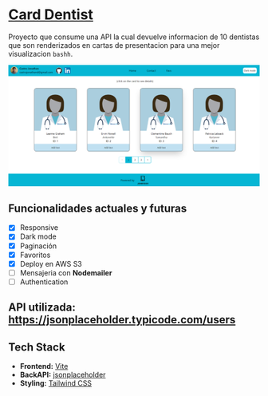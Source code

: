 # [Card Dentist](https://aws-reactjs-castro-jonathan.s3.amazonaws.com/index.html)

Proyecto que consume una API la cual devuelve informacion de 10 dentistas que son renderizados en cartas de presentacion para una mejor visualizacion `bashh`.

[![DentistAPI](./public/images/dentistCard.PNG)](https://aws-reactjs-castro-jonathan.s3.amazonaws.com/index.html)

## Funcionalidades actuales y futuras

- [x] Responsive
- [x] Dark mode
- [x] Paginación
- [x] Favoritos
- [x] Deploy en AWS S3
- [ ] Mensajeria con **Nodemailer**
- [ ] Authentication

## API utilizada: https://jsonplaceholder.typicode.com/users

## Tech Stack

- **Frontend:** [Vite](https://vitejs.dev/)
- **BackAPI:** [jsonplaceholder](https://jsonplaceholder.typicode.com/users)
- **Styling:** [Tailwind CSS](https://tailwindcss.com)

